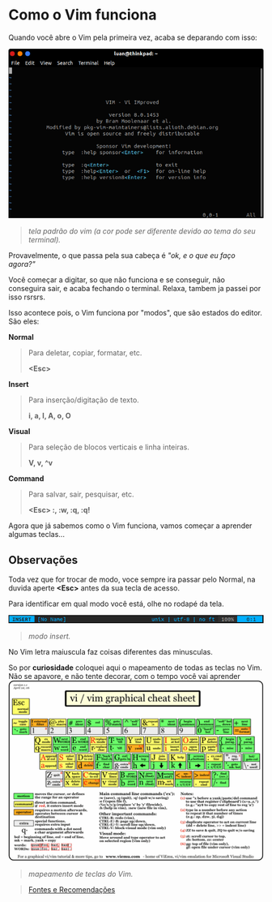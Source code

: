 <h1>Como o Vim funciona</h1>

Quando você abre o Vim pela primeira vez, acaba se deparando com isso:

<img src="../imagens/vim.png">

<blockquote><i>tela padrão do vim (a cor pode ser diferente devido ao tema do seu terminal).</i></blockquote>

Provavelmente, o que passa pela sua cabeça é <i>"ok, e o que eu faço agora?"</i>

Você começar a digitar, so que não funciona e se conseguir, não conseguira sair, e acaba fechando o terminal. Relaxa, tambem ja passei por isso rsrsrs.

Isso acontece pois, o Vim funciona por "modos", que são estados do editor. São eles:

<b>Normal</b>
<blockquote>Para deletar, copiar, formatar, etc. 

<b>\<Esc></b>
</blockquote>

<b>Insert</b>
<blockquote>Para inserção/digitação de texto. 

<b>i, a, I, A, o, O</b>
</blockquote>

<b>Visual</b>
<blockquote>Para seleção de blocos verticais e linha inteiras. 

<b>V, v, ^v</b>
</blockquote>

<b>Command</b>
<blockquote>Para salvar, sair, pesquisar, etc. 

<b>\<Esc> :, :w, :q, :q!</b>
</blockquote>

Agora que já sabemos como o Vim funciona, vamos começar a aprender algumas teclas...

<h2>Observações</h2>

Toda vez que for trocar de modo, voce sempre ira passar pelo Normal, na duvida aperte <b>\<Esc></b> antes da sua tecla de acesso.

Para identificar em qual modo você está, olhe no rodapé da tela.

<img src="../imagens/mode.png">

<blockquote><i>modo insert.</i></blockquote>

No Vim letra maiuscula faz coisas diferentes das minusculas.

So por <b>curiosidade</b> coloquei aqui o mapeamento de todas as teclas no Vim. Não se apavore, e não tente decorar, com o tempo você vai aprender
<img src="../imagens/vi-vim-cheat-sheet.gif">

<blockquote><i>mapeamento de teclas do Vim.</i></blockquote>

<blockquote><a href="../referencias/fontes-recomendacoes.md">Fontes e Recomendações</a></blockquote>